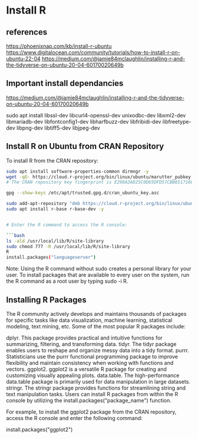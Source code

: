 # Install R

## references

<https://phoenixnap.com/kb/install-r-ubuntu>
<https://www.digitalocean.com/community/tutorials/how-to-install-r-on-ubuntu-22-04>
<https://medium.com/@jamie84mclaughlin/installing-r-and-the-tidyverse-on-ubuntu-20-04-60170020649b>

## Important install dependancies

<https://medium.com/@jamie84mclaughlin/installing-r-and-the-tidyverse-on-ubuntu-20-04-60170020649b>

<!-- There are installation dependencies on some fairly major packages. Both tidyverse, httr and odbc require installations at the command line before they can be installed in R. These should help install the required elements: -->

sudo apt install libssl-dev libcurl4-openssl-dev unixodbc-dev libxml2-dev libmariadb-dev libfontconfig1-dev libharfbuzz-dev libfribidi-dev libfreetype-dev libpng-dev libtiff5-dev libjpeg-dev

<!-- Note, selecting 'libfreetype-dev' instead of 'libfreetype6-dev' -->

## Install R on Ubuntu from CRAN Repository

To install R from the CRAN repository:

```bash
sudo apt install software-properties-common dirmngr -y
wget -qO- https://cloud.r-project.org/bin/linux/ubuntu/marutter_pubkey.asc | sudo tee -a /etc/apt/trusted.gpg.d/cran_ubuntu_key.asc
# The CRAN repository key fingerprint is E298A3A825C0D65DFD57CBB651716619E084DAB9. Verify the downloaded key using the following command:

gpg --show-keys /etc/apt/trusted.gpg.d/cran_ubuntu_key.asc

sudo add-apt-repository "deb https://cloud.r-project.org/bin/linux/ubuntu $(lsb_release -cs)-cran40/"
sudo apt install r-base r-base-dev -y


# Enter the R command to access the R console:

```bash
ls -ald /usr/local/lib/R/site-library
sudo chmod 777 -R /usr/local/lib/R/site-library
R
install.packages("languageserver")
```

Note: Using the R command without sudo creates a personal library for your user. To install packages that are available to every user on the system, run the R command as a root user by typing sudo -i R.

## Installing R Packages

The R community actively develops and maintains thousands of packages for specific tasks like data visualization, machine learning, statistical modeling, text mining, etc. Some of the most popular R packages include:

dplyr. This package provides practical and intuitive functions for summarizing, filtering, and transforming data.
tidyr. The tidyr package enables users to reshape and organize messy data into a tidy format.
purrr. Statisticians use the purrr functional programming package to improve flexibility and maintain consistency when working with functions and vectors.
ggplot2. ggplot2 is a versatile R package for creating and customizing visually appealing plots.
data.table. The high-performance data.table package is primarily used for data manipulation in large datasets.
stringr. The stringr package provides functions for streamlining string and text manipulation tasks.
Users can install R packages from within the R console by utilizing the install.packages("package_name") function.

For example, to install the ggplot2 package from the CRAN repository, access the R console and enter the following command:

install.packages("ggplot2")
